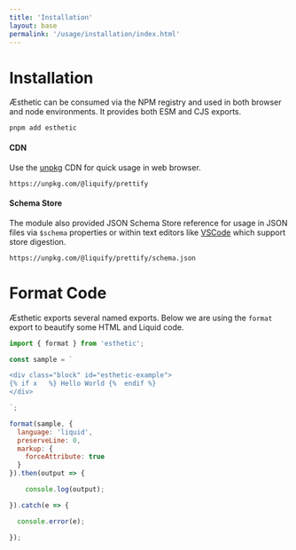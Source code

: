 ```yaml
---
title: 'Installation'
layout: base
permalink: '/usage/installation/index.html'
---
```


# Installation

Æsthetic can be consumed via the NPM registry and used in both browser and node environments. It provides both ESM and CJS exports.

```
pnpm add esthetic
```

#### CDN

Use the [unpkg](https://unpkg.com/@liquify/prettify) CDN for quick usage in web browser.

```
https://unpkg.com/@liquify/prettify
```

#### Schema Store

The module also provided JSON Schema Store reference for usage in JSON files via `$schema` properties or within text editors like [VSCode](https://code.visualstudio.com/) which support store digestion.

```
https://unpkg.com/@liquify/prettify/schema.json
```

# Format Code

Æsthetic exports several named exports. Below we are using the `format` export to beautify some HTML and Liquid code.

<!-- prettier-ignore -->
```js
import { format } from 'esthetic';

const sample = `

<div class="block" id="esthetic-example">
{% if x   %} Hello World {%  endif %}
</div>

`;

format(sample, {
  language: 'liquid',
  preserveLine: 0,
  markup: {
    forceAttribute: true
  }
}).then(output => {

    console.log(output);

}).catch(e => {

  console.error(e);

});
```
